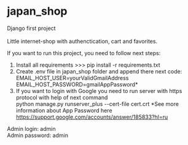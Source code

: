 # japan_shop
Django first project<br>    
Little internet-shop with authenctication, cart and favorites.

If you want to run this project, you need to follow next steps:
1. Install all requirements >>> pip install -r requirements.txt
2. Create .env file in japan_shop folder and append there next code:      
EMAIL_HOST_USER=yourValidGmailAddress    
EMAIL_HOST_PASSWORD=gmailAppPassword*      
3. If you want to login with Google you need to run server with https protocol with help of next command    
python manage.py runserver_plus --cert-file cert.crt
*See more information about App Password here https://support.google.com/accounts/answer/185833?hl=ru <br>

Admin login: admin    
Admin password: admin

